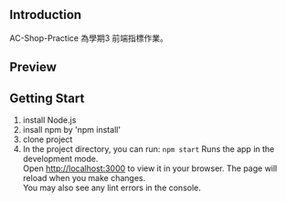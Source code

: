## Introduction
AC-Shop-Practice 為學期3 前端指標作業。

## Preview

## Getting Start
1. install Node.js
2. insall npm by 'npm install'
3. clone project
4. In the project directory, you can run:
`npm start`
Runs the app in the development mode.\
Open [http://localhost:3000](http://localhost:3000) to view it in your browser.
The page will reload when you make changes.\
You may also see any lint errors in the console.
